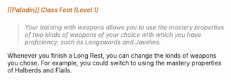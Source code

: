 ##### *<span style="color:rgb(203, 123, 55)">[[Paladin]] Class Feat (Level 1)</span>*

> *<span style="color:rgb(125, 125, 125)">Your training with weapons allows you to use the mastery properties of two kinds of weapons of your choice with which you have proficiency, such as Longswords and Javelins.</span>*

Whenever you finish a Long Rest, you can change the kinds of weapons you chose. For example, you could switch to using the mastery properties of Halberds and Flails.
